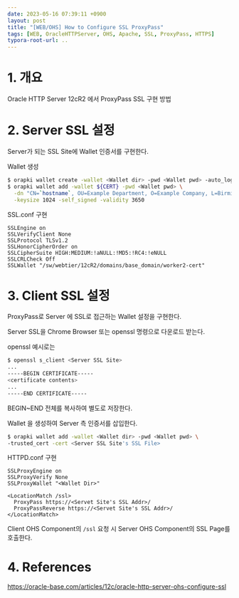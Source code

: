 ```yaml
---
date: 2023-05-16 07:39:11 +0900
layout: post
title: "[WEB/OHS] How to Configure SSL ProxyPass"
tags: [WEB, OracleHTTPServer, OHS, Apache, SSL, ProxyPass, HTTPS]
typora-root-url: ..
---
```


# 1. 개요

Oracle HTTP Server 12cR2 에서 ProxyPass SSL 구현 방법



# 2. Server SSL 설정

Server가 되는 SSL Site에 Wallet 인증서를 구현한다.



Wallet 생성

```sh
$ orapki wallet create -wallet <Wallet dir> -pwd <Wallet pwd> -auto_login
$ orapki wallet add -wallet ${CERT} -pwd <Wallet pwd> \
  -dn "CN=`hostname`, OU=Example Department, O=Example Company, L=Birmingham, ST=West Midlands, C=GB" \
  -keysize 1024 -self_signed -validity 3650
```



SSL.conf 구현

```
SSLEngine on
SSLVerifyClient None
SSLProtocol TLSv1.2
SSLHonorCipherOrder on
SSLCipherSuite HIGH:MEDIUM:!aNULL:!MD5:!RC4:!eNULL
SSLCRLCheck Off
SSLWallet "/sw/webtier/12cR2/domains/base_domain/worker2-cert"
```



# 3. Client SSL 설정

ProxyPass로 Server 에 SSL로 접근하는 Wallet 설정을 구현한다.



Server SSL을 Chrome Browser 또는 openssl 명령으로 다운로드 받는다.

openssl 예시로는

```sh
$ openssl s_client <Server SSL Site>
...
-----BEGIN CERTIFICATE-----
<certificate contents>
...
-----END CERTIFICATE-----
```



BEGIN~END 전체를 복사하여 별도로 저장한다.



Wallet 을 생성하여 Server 측 인증서를 삽입한다.

```sh
$ orapki wallet add -wallet <Wallet dir> -pwd <Wallet pwd> \
-trusted_cert -cert <Server SSL Site's SSL File>
```



HTTPD.conf 구현

```
SSLProxyEngine on
SSLProxyVerify None
SSLProxyWallet "<Wallet Dir>"

<LocationMatch /ssl>
  ProxyPass https://<Servet Site's SSL Addr>/
  ProxyPassReverse https://<Servet Site's SSL Addr>/
</LocationMatch>
```



Client OHS Component의 `/ssl` 요청 시 Server OHS Component의 SSL Page를 호출한다.



# 4. References

https://oracle-base.com/articles/12c/oracle-http-server-ohs-configure-ssl

